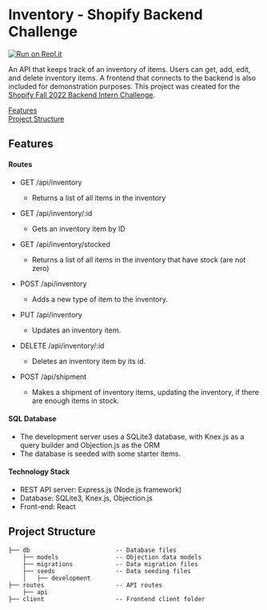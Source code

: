 
# Inventory - Shopify Backend Challenge

[![Run on Repl.it](https://repl.it/badge/github/elena-pan/F22-Shopify-Backend-Challenge)](https://F22-Shopify-Backend-Challenge.elenapan1.repl.co)

An API that keeps track of an inventory of items. Users can get, add, edit, and delete inventory items. A frontend that connects to the backend is also included for demonstration purposes. This project was created for the [Shopify Fall 2022 Backend Intern Challenge](https://docs.google.com/document/d/1PoxpoaJymXmFB3iCMhGL6js-ibht7GO_DkCF2elCySU/edit).

[Features](#features) \
[Project Structure](#project-structure)

## Features

#### Routes
* GET  /api/inventory
  * Returns a list of all items in the inventory

* GET  /api/inventory/:id
  * Gets an inventory item by ID

* GET  /api/inventory/stocked
  * Returns a list of all items in the inventory that have stock (are not zero)

* POST  /api/inventory
  * Adds a new type of item to the inventory.

* PUT  /api/inventory
  * Updates an inventory item.

* DELETE  /api/inventory/:id
  * Deletes an inventory item by its id. 

* POST  /api/shipment
  * Makes a shipment of inventory items, updating the inventory, if there are enough items in stock.

#### SQL Database
* The development server uses a SQLite3 database, with Knex.js as a query builder and Objection.js as the ORM
* The database is seeded with some starter items.

#### Technology Stack
* REST API server: Express.js (Node.js framework)
* Database: SQLite3, Knex.js, Objection.js
* Front-end: React

## Project Structure

```
├── db                        -- Database files
    ├── models                -- Objection data models
    ├── migrations            -- Data migration files
    ├── seeds                 -- Data seeding files
    │   ├── development
├── routes                    -- API routes
    ├── api
├── client                    -- Frontend client folder

```
